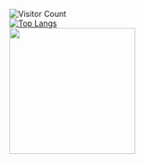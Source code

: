 ![Visitor Count](https://profile-counter.glitch.me/fff122/count.svg)<br/>
[![Top Langs](https://github-readme-stats.vercel.app/api/top-langs/?username=fff122)](https://github.com/fff122/github-readme-stats)<br/>
 <picture>
    <source media="(prefers-color-scheme: dark)" srcset="https://cdn.jsdelivr.net/gh/sun0225SUN/sun0225SUN/assets/images/coding.gif" />
    <source media="(prefers-color-scheme: light)" srcset="https://cdn.jsdelivr.net/gh/sun0225SUN/sun0225SUN/assets/images/developer.svg" height="225px" />
    <img src="https://cdn.jsdelivr.net/gh/sun0225SUN/sun0225SUN/assets/images/coding.gif" />
  </picture>
